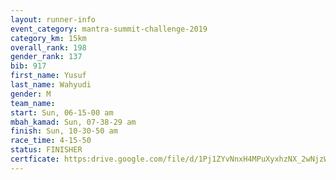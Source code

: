```yaml
---
layout: runner-info 
event_category: mantra-summit-challenge-2019 
category_km: 15km 
overall_rank: 198
gender_rank: 137
bib: 917
first_name: Yusuf
last_name: Wahyudi
gender: M
team_name: 
start: Sun, 06-15-00 am
mbah_kamad: Sun, 07-38-29 am
finish: Sun, 10-30-50 am
race_time: 4-15-50
status: FINISHER
certficate: https:drive.google.com/file/d/1Pj1ZYvNnxH4MPuXyxhzNX_2wNjzW8uOC/view?usp=sharing
---
```

